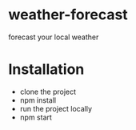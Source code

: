 # weather-forecast
forecast your local weather
# Installation

* clone the project 
* npm install
* run the project locally
* npm start